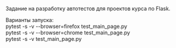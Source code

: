 
Задание на разработку автотестов для проектов курса по Flask.  
  
Варианты запуска:  
pytest -s -v --browser=firefox test_main_page.py  
pytest -s -v --browser=chrome test_main_page.py  
pytest -s -v test_main_page.py